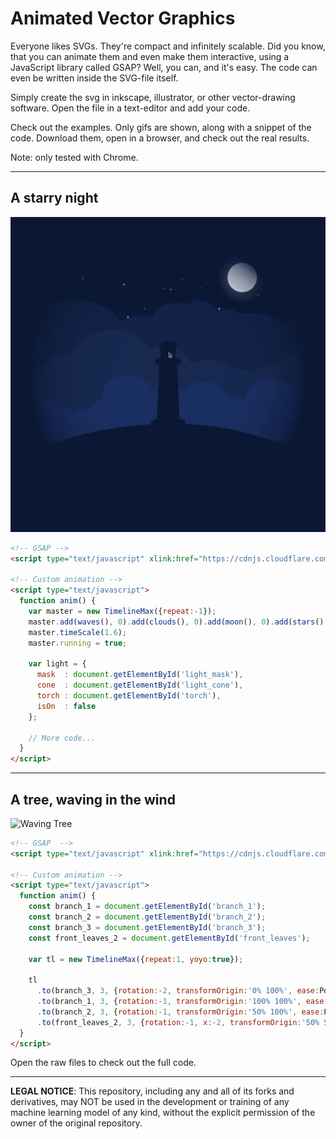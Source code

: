 # Animated Vector Graphics
Everyone likes SVGs. They're compact and infinitely scalable. Did you know, that you can animate them and even make them interactive, using a JavaScript library called GSAP? Well, you can, and it's easy. The code can even be written inside the SVG-file itself.

Simply create the svg in inkscape, illustrator, or other vector-drawing software. Open the file in a text-editor and add your code.

Check out the examples. Only gifs are shown, along with a snippet of the code. Download them, open in a browser, and check out the real results.

Note: only tested with Chrome.

---
## A starry night
![Starry Night](gifs/night.gif)
```html
<!-- GSAP -->
<script type="text/javascript" xlink:href="https://cdnjs.cloudflare.com/ajax/libs/gsap/2.0.1/TweenMax.min.js"/>

<!-- Custom animation -->
<script type="text/javascript">
  function anim() {
    var master = new TimelineMax({repeat:-1});
    master.add(waves(), 0).add(clouds(), 0).add(moon(), 0).add(stars(), 0);
    master.timeScale(1.6);
    master.running = true;

    var light = {
      mask  : document.getElementById('light_mask'),
      cone  : document.getElementById('light_cone'),
      torch : document.getElementById('torch'),
      isOn  : false
    };

    // More code...
  }
</script>
```

---
## A tree, waving in the wind
![Waving Tree](gifs/tree.gif)
```html
<!-- GSAP  -->
<script type="text/javascript" xlink:href="https://cdnjs.cloudflare.com/ajax/libs/gsap/2.0.1/TweenMax.min.js"/>

<!-- Custom animation -->
<script type="text/javascript">
  function anim() {
    const branch_1 = document.getElementById('branch_1');
    const branch_2 = document.getElementById('branch_2');
    const branch_3 = document.getElementById('branch_3');
    const front_leaves_2 = document.getElementById('front_leaves');

    var tl = new TimelineMax({repeat:1, yoyo:true});

    tl
      .to(branch_3, 3, {rotation:-2, transformOrigin:'0% 100%', ease:Power1.easeInOut}, 0)
      .to(branch_1, 3, {rotation:-1, transformOrigin:'100% 100%', ease:Power1.easeInOut}, 0)
      .to(branch_2, 3, {rotation:-1, transformOrigin:'50% 100%', ease:Power1.easeInOut}, 0)
      .to(front_leaves_2, 3, {rotation:-1, x:-2, transformOrigin:'50% 50%', ease:Power1.easeInOut}, 0)
  }
</script>
```

Open the raw files to check out the full code.

---
**LEGAL NOTICE**: This repository, including any and all of its forks and derivatives, may NOT be used in the development or training of any machine learning model of any kind, without the explicit permission of the owner of the original repository.
